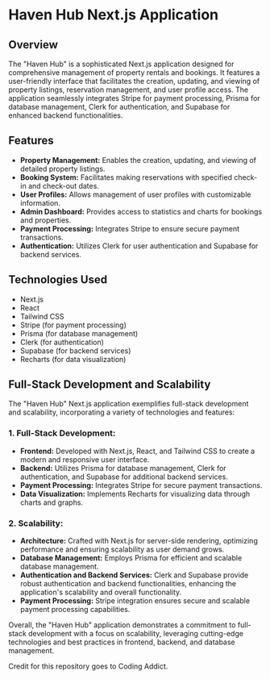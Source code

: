 # Haven Hub Next.js Application

## Overview
The "Haven Hub" is a sophisticated Next.js application designed for comprehensive management of property rentals and bookings. It features a user-friendly interface that facilitates the creation, updating, and viewing of property listings, reservation management, and user profile access. The application seamlessly integrates Stripe for payment processing, Prisma for database management, Clerk for authentication, and Supabase for enhanced backend functionalities.

## Features
- **Property Management:** Enables the creation, updating, and viewing of detailed property listings.
- **Booking System:** Facilitates making reservations with specified check-in and check-out dates.
- **User Profiles:** Allows management of user profiles with customizable information.
- **Admin Dashboard:** Provides access to statistics and charts for bookings and properties.
- **Payment Processing:** Integrates Stripe to ensure secure payment transactions.
- **Authentication:** Utilizes Clerk for user authentication and Supabase for backend services.

## Technologies Used
- Next.js
- React
- Tailwind CSS
- Stripe (for payment processing)
- Prisma (for database management)
- Clerk (for authentication)
- Supabase (for backend services)
- Recharts (for data visualization)

## Full-Stack Development and Scalability
The "Haven Hub" Next.js application exemplifies full-stack development and scalability, incorporating a variety of technologies and features:

### 1. Full-Stack Development:
- **Frontend:** Developed with Next.js, React, and Tailwind CSS to create a modern and responsive user interface.
- **Backend:** Utilizes Prisma for database management, Clerk for authentication, and Supabase for additional backend services.
- **Payment Processing:** Integrates Stripe for secure payment transactions.
- **Data Visualization:** Implements Recharts for visualizing data through charts and graphs.

### 2. Scalability:
- **Architecture:** Crafted with Next.js for server-side rendering, optimizing performance and ensuring scalability as user demand grows.
- **Database Management:** Employs Prisma for efficient and scalable database management.
- **Authentication and Backend Services:** Clerk and Supabase provide robust authentication and backend functionalities, enhancing the application's scalability and overall functionality.
- **Payment Processing:** Stripe integration ensures secure and scalable payment processing capabilities.

Overall, the "Haven Hub" application demonstrates a commitment to full-stack development with a focus on scalability, leveraging cutting-edge technologies and best practices in frontend, backend, and database management.

Credit for this repository goes to Coding Addict.